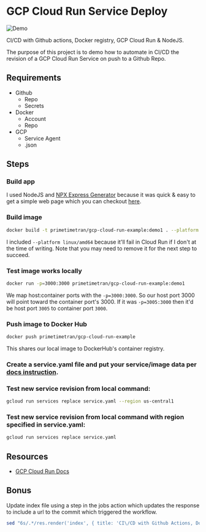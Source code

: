 # GCP Cloud Run Service Deploy
![Demo](./demo.gif)

CI/CD with Github actions, Docker registry, GCP Cloud Run & NodeJS.

The purpose of this project is to demo how to automate in CI/CD the revision of a GCP Cloud Run Service on push to a Github Repo.

## Requirements

- Github
  - Repo
  - Secrets
- Docker
  - Account
  - Repo
- GCP
  - Service Agent
  - .json

## Steps

### Build app

I used NodeJS and [NPX Express Generator](https://expressjs.com/en/starter/generator.html) because it was quick & easy to get a simple web page which you can checkout [here](https://gcp-cloud-run-example-64gv3lpybq-uc.a.run.app/).


### Build image
```sh
docker build -t primetimetran/gcp-cloud-run-example:demo1 . --platform linux/amd64
```
I included `--platform linux/amd64` because it'll fail in Cloud Run if I don't at the time of writing. Note that you may need to remove it for the next step to succeed.

### Test image works locally

```sh
docker run -p=3000:3000 primetimetran/gcp-cloud-run-example:demo1
```

We map host:container ports with the `-p=3000:3000`. So our host port 3000 will point toward the container port's 3000. If it was `-p=3005:3000` then it'd be host port `3005` to container port `3000`.

### Push image to Docker Hub

```sh
docker push primetimetran/gcp-cloud-run-example
```
This shares our local image to DockerHub's container registry.

### Create a service.yaml file and put your service/image data per [docs instruction](https://cloud.google.com/run/docs/deploying#images).

### Test new service revision from local command:

```sh
gcloud run services replace service.yaml --region us-central1
```

### Test new service revision from local command with region specified in service.yaml:

```sh
gcloud run services replace service.yaml
```

## Resources

- [GCP Cloud Run Docs](https://cloud.google.com/run/docs/deploying#service)





## Bonus
Update index file using a step in the jobs action which updates the response to include a url to the commit which triggered the workflow.

```sh
sed "6s/.*/res.render('index', { title: 'CI\/CD with Github Actions, Docker, GCP Cloud Run', commitLink: 'YOUR_COMMIT_URL' })/" routes/index.js > routes/index_temp.js && mv routes/index_temp.js routes/index.js
```
